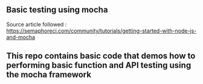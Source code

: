 ## Basic testing using mocha

Source article followed :  https://semaphoreci.com/community/tutorials/getting-started-with-node-js-and-mocha

## This repo contains basic code that demos how to performing basic function and API testing using the mocha framework